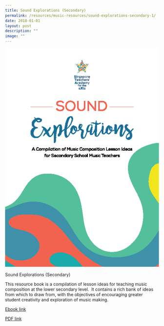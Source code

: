 ```yaml
---
title: Sound Explorations (Secondary)
permalink: /resources/music-resources/sound-explorations-secondary-1/
date: 2018-01-01
layout: post
description: ""
image: ""
---
```

<img src="/images/5de39c81991.png" 
         style="width:600px"
	/>
<br>

Sound Explorations (Secondary)

This resource book is a compilation of lesson ideas for teaching music composition at the lower secondary level.  It contains a rich bank of ideas from which to draw from, with the objectives of encouraging greater student creativity and exploration of music making.

[Ebook link](https://joom.ag/oHCI)

[PDF link](https://academyofsingaporeteachers.moe.edu.sg/docs/librariesprovider4/music-resources/sound-explorations-i-(sec).pdf?sfvrsn=f2272299_0)
